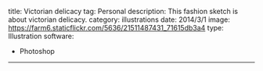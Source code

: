 title: Victorian delicacy
tag: Personal
description: This fashion sketch is about victorian delicacy.
category: illustrations
date: 2014/3/1
image: https://farm6.staticflickr.com/5636/21511487431_71615db3a4
type: Illustration
software:
- Photoshop
---
